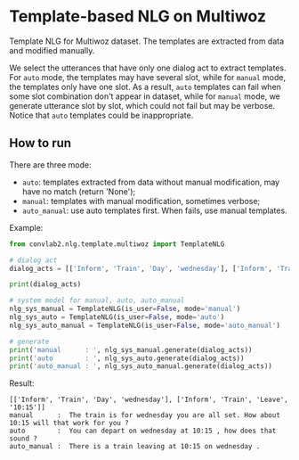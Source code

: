 # Template-based NLG on Multiwoz

Template NLG for Multiwoz dataset. The templates are extracted from data and modified manually.

We select the utterances that have only one dialog act to extract templates. For `auto` mode, the templates may have several slot, while for `manual` mode, the templates only have one slot. As a result, `auto` templates can fail when some slot combination don't appear in dataset, while for `manual` mode, we generate utterance slot by slot, which could not fail but may be verbose. Notice that `auto` templates could be inappropriate.

## How to run

There are three mode:

- `auto`: templates extracted from data without manual modification, may have no match (return 'None');
- `manual`: templates with manual modification, sometimes verbose;
- `auto_manual`: use auto templates first. When fails, use manual templates.

Example:

```python
from convlab2.nlg.template.multiwoz import TemplateNLG

# dialog act
dialog_acts = [['Inform', 'Train', 'Day', 'wednesday'], ['Inform', 'Train', 'Leave', '10:15']]

print(dialog_acts)

# system model for manual, auto, auto_manual
nlg_sys_manual = TemplateNLG(is_user=False, mode='manual')
nlg_sys_auto = TemplateNLG(is_user=False, mode='auto')
nlg_sys_auto_manual = TemplateNLG(is_user=False, mode='auto_manual')

# generate
print('manual      : ', nlg_sys_manual.generate(dialog_acts))
print('auto        : ', nlg_sys_auto.generate(dialog_acts))
print('auto_manual : ', nlg_sys_auto_manual.generate(dialog_acts))
```
Result:
```
[['Inform', 'Train', 'Day', 'wednesday'], ['Inform', 'Train', 'Leave', '10:15']]
manual      :  The train is for wednesday you are all set. How about 10:15 will that work for you ?
auto        :  You can depart on wednesday at 10:15 , how does that sound ?
auto_manual :  There is a train leaving at 10:15 on wednesday .
```
